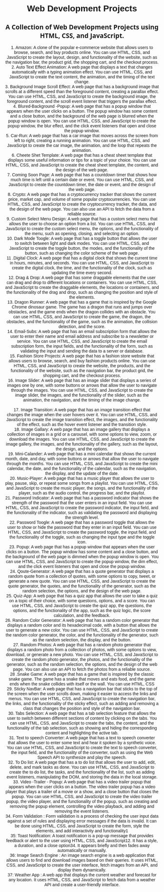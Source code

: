 <div align="center" style="font-family:sans-serif">
        <h1>Web Development Projects</h1>
    </div>
<!-- # -->
    <div align="center" style="font-family:'Segoe UI', Tahoma, Geneva, Verdana, sans-serif;">
        <h2>A Collection of Web Development Projects using HTML, CSS, and JavaScript.</h2>
    </div>
    <!-- ### -->
    <div align="center" style="font-family:'Trebuchet MS', 'Lucida Sans Unicode', 'Lucida Grande', 'Lucida Sans', Arial, sans-serif ">
        <p>
            1. Amazon: A clone of the popular e-commerce website that allows users to browse, search, and buy products
            online. You can use HTML, CSS, and JavaScript to create the layout, design, and functionality of the
            website, such as the navigation bar, the product grid, the shopping cart, and the checkout process.
            <br>
            2. Auto Text Effect Animation: A web page that displays a text that changes automatically with a typing
            animation effect. You can use HTML, CSS, and JavaScript to create the text content, the animation, and the
            timing of the text change.
            <br>
            3. Background Image Scroll Effect: A web page that has a background image that scrolls at a different speed
            than the foreground content, creating a parallax effect. You can use HTML, CSS, and JavaScript to create the
            background image, the foreground content, and the scroll event listener that triggers the parallax effect.
            <br>
            4. Blured-Background -Popup: A web page that has a popup window that appears when the user clicks on a
            button. The popup window has some content and a close button, and the background of the web page is blurred
            when the popup window is open. You can use HTML, CSS, and JavaScript to create the popup window, the blur
            effect, and the click event listeners that open and close the popup window.
            <br>
            5. Car-Run: A web page that has a car image that moves across the screen from left to right, creating a
            running animation. You can use HTML, CSS, and JavaScript to create the car image, the animation, and the
            loop that repeats the animation.
            <br>
            6. Cheete Shet Template: A web page that has a cheat sheet template that displays some useful information or
            tips for a topic of your choice. You can use HTML, CSS, and JavaScript to create the cheat sheet template,
            the content, and the design of the web page.
            <br>
            7. Coming Soon Page: A web page that has a countdown timer that shows how much time is left until a certain
            date or event. You can use HTML, CSS, and JavaScript to create the countdown timer, the date or event, and
            the design of the web page.
            <br>
            8. Crypto: A web page that has a cryptocurrency tracker that shows the current price, market cap, and volume
            of some popular cryptocurrencies. You can use HTML, CSS, and JavaScript to create the cryptocurrency
            tracker, the data, and the design of the web page. You can also use an API to fetch the data from a reliable
            source.
            <br>
            9. Custom Select Menu Design: A web page that has a custom select menu that allows the user to choose an
            option from a list. You can use HTML, CSS, and JavaScript to create the custom select menu, the options, and
            the functionality of the menu, such as opening, closing, and selecting an option.
            <br>
            10. Dark Mode Toogle: A web page that has a toggle button that allows the user to switch between light and
            dark modes. You can use HTML, CSS, and JavaScript to create the toggle button, the modes, and the
            functionality of the button, such as changing the color scheme of the web page.
            <br>
            11 .Digital Clock: A web page that has a digital clock that shows the current time in hours, minutes, and
            seconds. You can use HTML, CSS, and JavaScript to create the digital clock, the time, and the functionality
            of the clock, such as updating the time every second.
            <br>
            12. Drag & Drop: A web page that has some draggable elements that the user can drag and drop to different
            locations or containers. You can use HTML, CSS, and JavaScript to create the draggable elements, the
            locations or containers, and the functionality of the drag and drop, such as changing the position and style
            of the elements.
            <br>
            13. Dragon Runner: A web page that has a game that is inspired by the Google Chrome dinosaur game. The game
            has a dragon that runs and jumps over obstacles, and the game ends when the dragon collides with an
            obstacle. You can use HTML, CSS, and JavaScript to create the game, the dragon, the obstacles, and the
            functionality of the game, such as the animation, the collision detection, and the score.
            <br>
            14. Email-Subs: A web page that has an email subscription form that allows the user to enter their name and
            email address and subscribe to a newsletter or service. You can use HTML, CSS, and JavaScript to create the
            email subscription form, the input fields, and the functionality of the form, such as validating the input
            and sending the data to a server or database.
            <br>
            15. Fashion Store Projects: A web page that has a fashion store website that allows users to browse, search,
            and buy fashion products online. You can use HTML, CSS, and JavaScript to create the website, the products,
            and the functionality of the website, such as the navigation bar, the product grid, the shopping cart, and
            the checkout process.
            <br>
            16. Image Slider: A web page that has an image slider that displays a series of images one by one, with some
            buttons or arrows that allow the user to navigate through the images. You can use HTML, CSS, and JavaScript
            to create the image slider, the images, and the functionality of the slider, such as the animation, the
            navigation, and the timing of the image change.
            <br>
            <br>
            17. Image Transition: A web page that has an image transition effect that changes the image when the user
            hovers over it. You can use HTML, CSS, and JavaScript to create the image transition effect, the images, and
            the functionality of the effect, such as the hover event listener and the transition style.
            <br>
            18. Image Gallary: A web page that has an image gallery that displays a collection of images in a grid or a
            carousel, with some options to view, zoom, or download the images. You can use HTML, CSS, and JavaScript to
            create the image gallery, the images, and the functionality of the gallery, such as the layout, the design,
            and the options.
            <br>
            19. Mini-Calander: A web page that has a mini calendar that shows the current month, date, and day, with
            some buttons or arrows that allow the user to navigate through the months. You can use HTML, CSS, and
            JavaScript to create the mini calendar, the date, and the functionality of the calendar, such as the
            navigation, the display, and the update of the date.
            <br>
            20. Music-Player: A web page that has a music player that allows the user to play, pause, skip, or repeat
            some songs from a playlist. You can use HTML, CSS, and JavaScript to create the music player, the songs, and
            the functionality of the player, such as the audio control, the progress bar, and the playlist.
            <br>
            21. Password Indicator: A web page that has a password indicator that shows the strength of the password
            that the user enters in an input field. You can use HTML, CSS, and JavaScript to create the password
            indicator, the input field, and the functionality of the indicator, such as validating the password and
            displaying the strength level.
            <br>
            22. Password Toogle: A web page that has a password toggle that allows the user to show or hide the password
            that they enter in an input field. You can use HTML, CSS, and JavaScript to create the password toggle, the
            input field, and the functionality of the toggle, such as changing the input type and the toggle icon.
            <br>
            23. Popup: A web page that has a popup window that appears when the user clicks on a button. The popup
            window has some content and a close button, and the background of the web page is dimmed when the popup
            window is open. You can use HTML, CSS, and JavaScript to create the popup window, the dim effect, and the
            click event listeners that open and close the popup window.
            <br>
            24. Qoute-Generator: A web page that has a quote generator that displays a random quote from a collection of
            quotes, with some options to copy, tweet, or generate a new quote. You can use HTML, CSS, and JavaScript to
            create the quote generator, the quotes, and the functionality of the generator, such as the random
            selection, the options, and the design of the web page.
            <br>
            25. Quiz-App: A web page that has a quiz app that allows the user to take a quiz on a topic of their choice,
            with some questions, options, and a score. You can use HTML, CSS, and JavaScript to create the quiz app, the
            questions, the options, and the functionality of the app, such as the quiz logic, the score calculation, and
            the feedback.
            <br>
            26. Random Color Generator: A web page that has a random color generator that displays a random color and
            its hexadecimal code, with a button that allows the user to generate a new color. You can use HTML, CSS, and
            JavaScript to create the random color generator, the color, and the functionality of the generator, such as
            the random selection, the display, and the button.
            <br>
            27. Random Photos: A web page that has a random photo generator that displays a random photo from a
            collection of photos, with some options to view, download, or generate a new photo. You can use HTML, CSS,
            and JavaScript to create the random photo generator, the photos, and the functionality of the generator,
            such as the random selection, the options, and the design of the web page. You can also use an API to fetch
            the photos from a reliable source.
            <br>
            28 .Snake Game: A web page that has a game that is inspired by the classic snake game. The game has a snake
            that moves and eats food, and the game ends when the snake collides with itself or the wall. You can use
            HTML, CSS
            <br>
            29. Sticky NavBar: A web page that has a navigation bar that sticks to the top of the screen when the user
            scrolls down, making it easier to access the links and menus. You can use HTML, CSS, and JavaScript to
            create the navigation bar, the links, and the functionality of the sticky effect, such as adding and
            removing a class that changes the position and style of the navigation bar.
            <br>
            30. Tabs Selection: A web page that has a tab selection feature that allows the user to switch between
            different sections of content by clicking on the tabs. You can use HTML, CSS, and JavaScript to create the
            tabs, the content, and the functionality of the tab selection, such as showing and hiding the corresponding
            content and highlighting the active tab.
            <br>
            31. Text to speech Converter: A web page that has a text to speech converter that allows the user to enter
            some text and hear it spoken by a synthetic voice. You can use HTML, CSS, and JavaScript to create the text
            to speech converter, the input field, and the functionality of the converter, such as using the Web Speech
            API to synthesize and play the speech.
            <br>
            32. To Do list: A web page that has a to do list that allows the user to add, edit, delete, and mark tasks
            as done. You can use HTML, CSS, and JavaScript to create the to do list, the tasks, and the functionality of
            the list, such as adding event listeners, manipulating the DOM, and storing the data in the local storage.
            <br>
            33. Video -Trailer - Popup: A web page that has a video trailer popup that appears when the user clicks on a
            button. The video trailer popup has a video player that plays a trailer of a movie or a show, and a close
            button that closes the popup. You can use HTML, CSS, and JavaScript to create the video trailer popup, the
            video player, and the functionality of the popup, such as creating and removing the popup element,
            controlling the video playback, and adding and removing the event listeners.
            <br>
            34. Form Validation : Form validation is a process of checking the user input data against a set of rules and displaying error messages if the data is invalid. It can be done using HTML, CSS, and JavaScript to create the form, style the elements, and add interactivity and functionality1
            <br>
            35: Toast Notification: A toast notification is a pop-up message that provides feedback or alert to the user using HTML, CSS, and JavaScript12. It has a style, a duration, and a close option34. It appears briefly and then fades away automatically or manually.
            <br>
            36: Image Search Engine : An image search engine is a web application that allows users to find and download images based on their queries. It uses HTML, CSS, and JavaScript to create the user interface, fetch images from an API, and display them dynamically.
            <br>
            37: Weather App : A web app that displays the current weather and forecast for any location. It uses HTML, CSS, and JavaScript to fetch data from a weather API and create a user-friendly interface.
        </p>
    </div>
